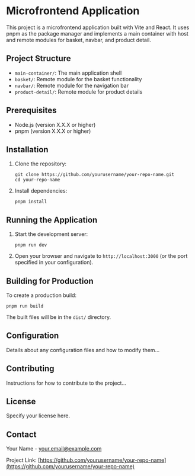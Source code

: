 # Microfrontend Application

This project is a microfrontend application built with Vite and React. It uses pnpm as the package manager and implements a main container with host and remote modules for basket, navbar, and product detail.

## Project Structure

- `main-container/`: The main application shell
- `basket/`: Remote module for the basket functionality
- `navbar/`: Remote module for the navigation bar
- `product-detail/`: Remote module for product details

## Prerequisites

- Node.js (version X.X.X or higher)
- pnpm (version X.X.X or higher)

## Installation

1. Clone the repository:
   ```
   git clone https://github.com/yourusername/your-repo-name.git
   cd your-repo-name
   ```

2. Install dependencies:
   ```
   pnpm install
   ```

## Running the Application

1. Start the development server:
   ```
   pnpm run dev
   ```

2. Open your browser and navigate to `http://localhost:3000` (or the port specified in your configuration).

## Building for Production

To create a production build:

```
pnpm run build
```

The built files will be in the `dist/` directory.

## Configuration

Details about any configuration files and how to modify them...

## Contributing

Instructions for how to contribute to the project...

## License

Specify your license here.

## Contact

Your Name - your.email@example.com

Project Link: [https://github.com/yourusername/your-repo-name](https://github.com/yourusername/your-repo-name)

